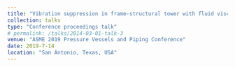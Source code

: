 ```yaml
---
title: "Vibration suppression in frame-structural tower with fluid viscous dampers"
collection: talks
type: "Conference proceedings talk"
# permalink: /talks/2014-03-01-talk-3
venue: "ASME 2019 Pressure Vessels and Piping Conference"
date: 2019-7-14
location: "San Antonio, Texas, USA"
---
```

